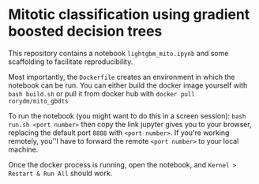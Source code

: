 # Mitotic classification using gradient boosted decision trees

This repository contains a notebook `lightgbm_mito.ipynb` and some scaffolding to facilitate reproducibility.

Most importantly, the `Dockerfile` creates an environment in which the notebook can be run.
You can either build the docker image yourself with
```bash build.sh```
or pull it from docker hub with
```docker pull rorydm/mito_gbdts```

To run the notebook (you might want to do this in a screen session):
```bash run.sh <port number>```
then copy the link jupyter gives you to your browser, replacing the default port `8888` with `<port number>`.
If you're working remotely, you''l have to forward the remote `<port number>` to your local machine.

Once the docker process is running, open the notebook, and `Kernel > Restart & Run All` should work.
